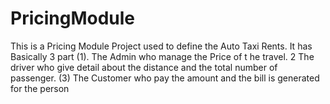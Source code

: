# PricingModule
This is a Pricing Module Project used to define the Auto Taxi Rents. It has Basically 3 part (1). The Admin who manage the Price of t he travel. 2 The driver who give detail about the distance and the total number of passenger. (3) The Customer who pay the amount and the bill is generated for the person
